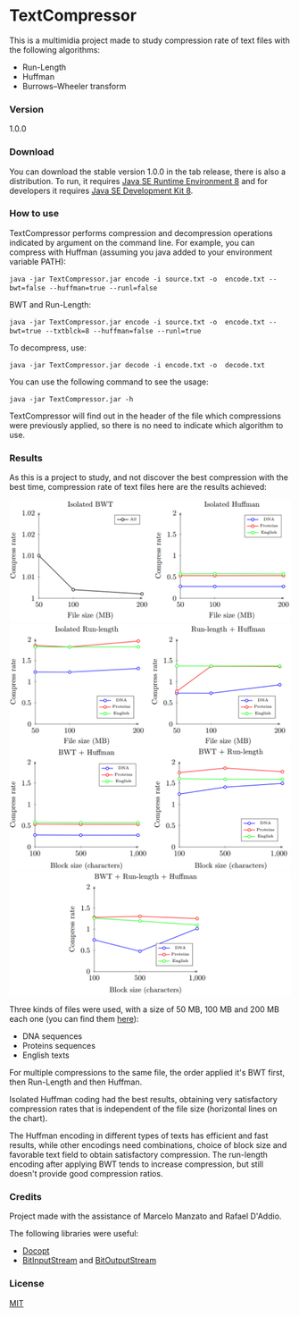 # TextCompressor

This is a multimidia project made to study compression rate of text files with the following algorithms:

* Run-Length
* Huffman
* Burrows–Wheeler transform

###  Version

1.0.0

### Download

You can download the stable version 1.0.0 in the tab release, there is also a distribution. To run, it requires [Java SE Runtime Environment 8][jre] and for developers it requires [Java SE Development Kit 8][jdk].

### How to use

TextCompressor performs compression and decompression operations indicated by argument on the command line. For example, you can compress with Huffman (assuming you java added to your environment variable PATH):

```
java -jar TextCompressor.jar encode -i source.txt -o  encode.txt --bwt=false --huffman=true --runl=false
```

BWT and Run-Length:

```
java -jar TextCompressor.jar encode -i source.txt -o  encode.txt --bwt=true --txtblck=8 --huffman=false --runl=true
```

To decompress, use:

```
java -jar TextCompressor.jar decode -i encode.txt -o  decode.txt
```

You can use the following command to see the usage:

```
java -jar TextCompressor.jar -h
```

TextCompressor will find out in the header of the file which compressions were previously applied, so there is no need to indicate which algorithm to use.

### Results

As this is a project to study, and not discover the best compression with the best time, compression rate of text files here are the results achieved:

![Chart 1](img/1.png)
![Chart 2](img/2.png)
![Chart 3](img/3.png)
![Chart 4](img/4.png)

Three kinds of files were used, with a size of 50 MB, 100 MB and 200 MB each one (you can find them [here][sourceFiles]):

* DNA sequences
* Proteins sequences
* English texts

For multiple compressions to the same file, the order applied it's BWT first, then Run-Length and then Huffman.

Isolated Huffman coding had the best results, obtaining very satisfactory compression rates that is independent of the file size (horizontal lines on the chart).

The Huffman encoding in different types of texts has efficient and fast results, while other encodings need combinations, choice of block size and favorable text field to obtain satisfactory compression. The run-length encoding after applying BWT tends to increase compression, but still doesn't provide good compression ratios.

### Credits

Project made with the assistance of Marcelo Manzato and Rafael D'Addio.

The following libraries were useful:

* [Docopt][docopt]
* [BitInputStream][bitInput] and [BitOutputStream][bitOutput]

### License

[MIT](LICENSE)

[jre]:<http://www.oracle.com/technetwork/java/javase/downloads/jre8-downloads-2133155.html>
[jdk]:<http://www.oracle.com/technetwork/java/javase/downloads/jdk8-downloads-2133151.html>
[sourceFiles]:<http://pizzachili.dcc.uchile.cl/texts.html>
[docopt]:<https://github.com/docopt/docopt.java>
[bitInput]:<https://www.cs.duke.edu/courses/cps100e/current/assign/huff/code/BitInputStream.html>
[bitOutput]:<https://www.cs.duke.edu/csed/poop/huff/fall06/code/BitOutputStream.java>
